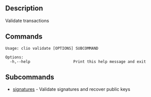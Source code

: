 ## Description
Validate transactions

## Commands

```console
Usage: clio validate [OPTIONS] SUBCOMMAND

Options:
  -h,--help                   Print this help message and exit
```

## Subcommands
- [signatures](validate-signatures) - Validate signatures and recover public keys
